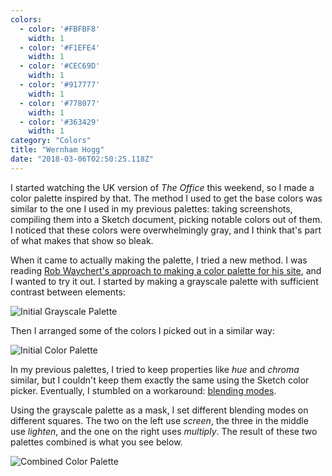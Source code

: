 ```yaml
---
colors:
  - color: '#FBFBF8'
    width: 1
  - color: '#F1EFE4'
    width: 1
  - color: '#CEC69D'
    width: 1
  - color: '#917777'
    width: 1
  - color: '#778077'
    width: 1
  - color: '#363429'
    width: 1
category: "Colors"
title: "Wernham Hogg"
date: "2018-03-06T02:50:25.118Z"
---
```

I started watching the UK version of _The Office_ this weekend, so I made a color palette inspired by that. The method I used to get the base colors was similar to the one I used in my previous palettes: taking screenshots, compiling them into a Sketch document, picking notable colors out of them. I noticed that these colors were overwhelmingly gray, and I think that's part of what makes that show so bleak.

When it came to actually making the palette, I tried a new method. I was reading [Rob Waychert's approach to making a color palette for his site](http://v6.robweychert.com/blog/2018/02/v6-color/), and I wanted to try it out. I started by making a grayscale palette with sufficient contrast between elements:

![Initial Grayscale Palette](/images/uploads/WernhamHoggGrayScale.png)

Then I arranged some of the colors I picked out in a similar way:

![Initial Color Palette](/images/uploads/WernhamHoggColor.png)

In my previous palettes, I tried to keep properties like _hue_ and _chroma_ similar, but I couldn't keep them exactly the same using the Sketch color picker. Eventually, I stumbled on a workaround: [blending modes](http://alistapart.com/article/blending-modes-demystified). 

Using the grayscale palette as a mask, I set different blending modes on different squares. The two on the left use _screen_, the three in the middle use _lighten_, and the one on the right uses _multiply_. The result of these two palettes combined is what you see below.

![Combined Color Palette](/images/uploads/WernhamHoggCombined.png)
